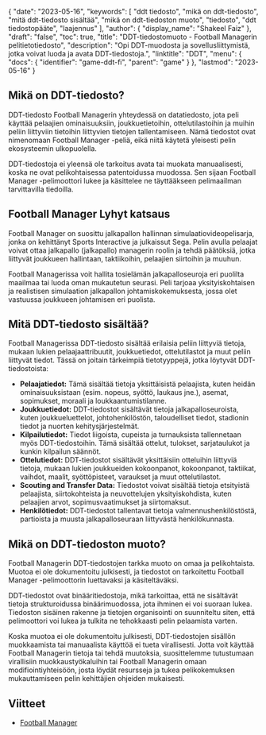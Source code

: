 {
  "date": "2023-05-16",
  "keywords": [
"ddt tiedosto",
"mikä on ddt-tiedosto",
"mitä ddt-tiedosto sisältää",
"mikä on ddt-tiedoston muoto",
"tiedosto",
"ddt tiedostopääte",
"laajennus"
],
  "author": {
    "display_name": "Shakeel Faiz"
},
  "draft": "false",
  "toc": true,
  "title": "DDT-tiedostomuoto - Football Managerin pelitietotiedosto",
  "description": "Opi DDT-muodosta ja sovellusliittymistä, jotka voivat luoda ja avata DDT-tiedostoja.",
  "linktitle": "DDT",
  "menu": {
    "docs": {
      "identifier": "game-ddt-fi",
      "parent": "game"
}
},
  "lastmod": "2023-05-16"
}

## Mikä on DDT-tiedosto?

DDT-tiedosto Football Managerin yhteydessä on datatiedosto, jota peli käyttää pelaajien ominaisuuksiin, joukkuetietoihin, ottelutilastoihin ja muihin peliin liittyviin tietoihin liittyvien tietojen tallentamiseen. Nämä tiedostot ovat nimenomaan Football Manager -peliä, eikä niitä käytetä yleisesti pelin ekosysteemin ulkopuolella.

DDT-tiedostoja ei yleensä ole tarkoitus avata tai muokata manuaalisesti, koska ne ovat pelikohtaisessa patentoidussa muodossa. Sen sijaan Football Manager -pelimoottori lukee ja käsittelee ne täyttääkseen pelimaailman tarvittavilla tiedoilla.

## Football Manager Lyhyt katsaus

Football Manager on suosittu jalkapallon hallinnan simulaatiovideopelisarja, jonka on kehittänyt Sports Interactive ja julkaissut Sega. Pelin avulla pelaajat voivat ottaa jalkapallo (jalkapallo) managerin roolin ja tehdä päätöksiä, jotka liittyvät joukkueen hallintaan, taktiikoihin, pelaajien siirtoihin ja muuhun.

Football Managerissa voit hallita tosielämän jalkapalloseuroja eri puolilta maailmaa tai luoda oman mukautetun seurasi. Peli tarjoaa yksityiskohtaisen ja realistisen simulaation jalkapallon johtamiskokemuksesta, jossa olet vastuussa joukkueen johtamisen eri puolista.

## Mitä DDT-tiedosto sisältää?

Football Managerissa DDT-tiedosto sisältää erilaisia peliin liittyviä tietoja, mukaan lukien pelaajaattribuutit, joukkuetiedot, ottelutilastot ja muut peliin liittyvät tiedot. Tässä on joitain tärkeimpiä tietotyyppejä, jotka löytyvät DDT-tiedostoista:

- **Pelaajatiedot:** Tämä sisältää tietoja yksittäisistä pelaajista, kuten heidän ominaisuuksistaan (esim. nopeus, syöttö, laukaus jne.), asemat, sopimukset, moraali ja loukkaantumistilanne.
- **Joukkuetiedot:** DDT-tiedostot sisältävät tietoja jalkapalloseuroista, kuten joukkueluettelot, johtohenkilöstön, taloudelliset tiedot, stadionin tiedot ja nuorten kehitysjärjestelmät.
- **Kilpailutiedot:** Tiedot liigoista, cupeista ja turnauksista tallennetaan myös DDT-tiedostoihin. Tämä sisältää ottelut, tulokset, sarjataulukot ja kunkin kilpailun säännöt.
- **Ottelutiedot:** DDT-tiedostot sisältävät yksittäisiin otteluihin liittyviä tietoja, mukaan lukien joukkueiden kokoonpanot, kokoonpanot, taktiikat, vaihdot, maalit, syöttöpisteet, varaukset ja muut ottelutilastot.
- **Scouting and Transfer Data:** Tiedostot voivat sisältää tietoja etsityistä pelaajista, siirtokohteista ja neuvottelujen yksityiskohdista, kuten pelaajien arvot, sopimusvaatimukset ja siirtomaksut.
- **Henkilötiedot:** DDT-tiedostot tallentavat tietoja valmennushenkilöstöstä, partioista ja muusta jalkapalloseuraan liittyvästä henkilökunnasta.

## Mikä on DDT-tiedoston muoto?

Football Managerin DDT-tiedostojen tarkka muoto on omaa ja pelikohtaista. Muotoa ei ole dokumentoitu julkisesti, ja tiedostot on tarkoitettu Football Manager -pelimoottorin luettavaksi ja käsiteltäväksi.

DDT-tiedostot ovat binääritiedostoja, mikä tarkoittaa, että ne sisältävät tietoja strukturoidussa binäärimuodossa, jota ihminen ei voi suoraan lukea. Tiedoston sisäinen rakenne ja tietojen organisointi on suunniteltu siten, että pelimoottori voi lukea ja tulkita ne tehokkaasti pelin pelaamista varten.

Koska muotoa ei ole dokumentoitu julkisesti, DDT-tiedostojen sisällön muokkaamista tai manuaalista käyttöä ei tueta virallisesti. Jotta voit käyttää Football Managerin tietoja tai tehdä muutoksia, suosittelemme tutustumaan virallisiin muokkaustyökaluihin tai Football Managerin omaan modifiointiyhteisöön, josta löydät resursseja ja tukea pelikokemuksen mukauttamiseen pelin kehittäjien ohjeiden mukaisesti.

## Viitteet
* [Football Manager](https://en.wikipedia.org/wiki/Football_Manager)


